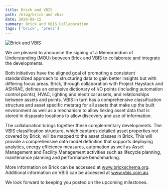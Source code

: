```yaml
---
title: Brick and VBIS
path: /blog/brick-and-vbis
date: 2020-08-15
summary: Brick and VBIS Collaboration
tags: ['brick', 'press']
---
```


![Brick and VBIS](/images/brick-and-vbis.png)

We are pleased to announce the signing of a Memorandum of Understanding (MOU) between Brick and VBIS to collaborate and integrate the developments. 

Both initiatives have the aligned goal of promoting a consistent standardized approach to structuring data to gain better insights but with differing focus areas. Brick, through collaboration with Project Haystack and ASHRAE, defines an extensive dictionary of I/O points (including automation control points), HVAC, lighting and electrical assets, and relationships between assets and points. VBIS in turn has a comprehensive classification structure and asset specific metatag for all assets that make up the built environment as well as a mechanism to allow linking asset data that is stored in disparate locations to allow discovery and use of information. 

The collaboration brings together these complementary developments. The VBIS classification structure, which captures detailed asset properties not covered by Brick, will be mapped to the asset classes in Brick. This will provide a comprehensive data model definition that supports deploying analytics, energy efficiency measures, automation as well as Asset Management and Facility Management activities such as lifecycle planning, maintenance planning and performance benchmarking.

More information on Brick can be accessed at www.brickschema.org. Additional information on VBIS can be accessed at www.vbis.com.au. 

We look forward to keeping you posted on the upcoming milestones.
